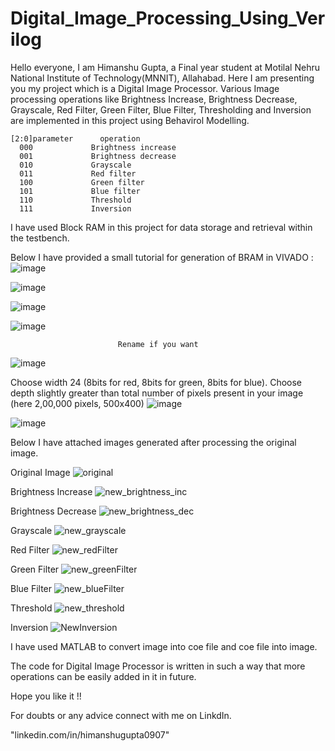 # Digital_Image_Processing_Using_Verilog

Hello everyone, I am Himanshu Gupta, a Final year student at Motilal Nehru National Institute of Technology(MNNIT), Allahabad. Here I am presenting you my project which is a Digital Image Processor. Various Image processing operations like Brightness Increase, Brightness Decrease, Grayscale, Red Filter, Green Filter, Blue Filter, Thresholding and Inversion are implemented in this project using Behavirol Modelling.

    [2:0]parameter      operation
      000             Brightness increase
      001             Brightness decrease
      010             Grayscale
      011             Red filter
      100             Green filter
      101             Blue filter
      110             Threshold
      111             Inversion

I have used Block RAM in this project for data storage and retrieval within the testbench.

Below I have provided a small tutorial for generation of BRAM in VIVADO :
![image](https://github.com/user-attachments/assets/3ad81d59-a218-4538-9b87-0aeee8082ee9)

![image](https://github.com/user-attachments/assets/5a5796c4-059a-482d-9e9a-05dee8d13e4c)

![image](https://github.com/user-attachments/assets/d97c8387-f059-481a-b0c2-69417f307d9a)

![image](https://github.com/user-attachments/assets/14ece822-e08c-4f05-9cec-eed6d19b58db)


                            Rename if you want
![image](https://github.com/user-attachments/assets/5f1b2500-e0d6-4132-8a34-3f0ad1527e9c)


Choose width 24 (8bits for red, 8bits for green, 8bits for blue). Choose depth slightly greater than total number of pixels present in your image (here 2,00,000 pixels, 500x400) 
![image](https://github.com/user-attachments/assets/52187bab-263d-47ee-953a-393e11a16eb6)

![image](https://github.com/user-attachments/assets/2cb62709-8e24-4ba4-bb6b-743def82879f)

Below I have attached images generated after processing the original image.

Original Image
![original](https://github.com/user-attachments/assets/8da0f882-9c0a-4a02-97bf-fe1475299093)

Brightness Increase
![new_brightness_inc](https://github.com/user-attachments/assets/d1c734fd-79f5-4f75-9904-01e90adf63c6)

Brightness Decrease
![new_brightness_dec](https://github.com/user-attachments/assets/eb2fa0fd-a4b8-4860-b9dc-9cd60da84cdc)

Grayscale
![new_grayscale](https://github.com/user-attachments/assets/b56f0b19-ebc9-428e-abc9-6eb858e7c92f)

Red Filter
![new_redFilter](https://github.com/user-attachments/assets/57ac4fda-4a76-4967-83ec-18e44eb59d0b)

Green Filter
![new_greenFilter](https://github.com/user-attachments/assets/c5e2d3cf-3d72-4258-a96d-ded5ff83f1db)

Blue Filter
![new_blueFilter](https://github.com/user-attachments/assets/bd916975-dd1e-4b7f-9f92-750167d8e800)

Threshold
![new_threshold](https://github.com/user-attachments/assets/0ad1983e-fd43-4eda-ad3c-fee31aa19b6f)

Inversion
![NewInversion](https://github.com/user-attachments/assets/b17dc246-c41c-42bd-bfce-ad1acc973b51)


I have used MATLAB to convert image into coe file and coe file into image.

The code for Digital Image Processor is written in such a way that more operations can be easily added in it in future.

Hope you like it !!

For doubts or any advice connect with me on LinkdIn.

"linkedin.com/in/himanshugupta0907"





